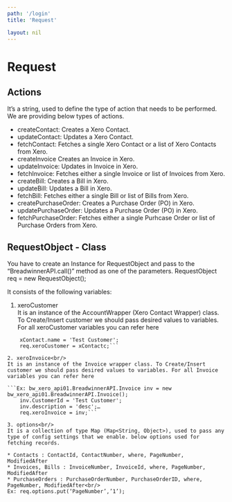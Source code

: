 ```yaml
---
path: '/login'
title: 'Request'

layout: nil
---
```


# Request

## Actions
It’s a string, used to define the type of action that needs to be performed. We are providing below types of actions.

* createContact: Creates a Xero Contact.
* updateContact: Updates a Xero Contact.
* fetchContact: Fetches a single Xero Contact or a list of Xero Contacts from Xero.
* createInvoice Creates an Invoice in Xero.
* updateInvoice: Updates in Invoice in Xero.
* fetchInvoice: Fetches either a single Invoice or list of Invoices from Xero.
* createBill: Creates a Bill in Xero.
* updateBill: Updates a Bill in Xero.
* fetchBill: Fetches either a single Bill or list of Bills from Xero.
* createPurchaseOrder: Creates a Purchase Order (PO) in Xero.
* updatePurchaseOrder: Updates a Purchase Order (PO) in Xero.
* fetchPurchaseOrder: Fetches either a single Purhcase Order or list of Purchase Orders from Xero.

## RequestObject - Class
You have to create an Instance for RequestObject and pass to the “BreadwinnerAPI.call()” method as one of the parameters.
RequestObject req = new RequestObject();

It consists of the following variables:

1. xeroCustomer<br/>
It is an instance of the AccountWrapper (Xero Contact Wrapper) class. To Create/Insert customer we should pass desired values to variables. For all xeroCustomer variables you can refer here

```Ex: bw_xero_api01.BreadwinnerAPI.AccountWrapper xContact = new bw_xero_api01.BreadwinnerAPI.AccountWrapper();
    xContact.name = 'Test Customer'; 
    req.xeroCustomer = xContactc;```

2. xeroInvoice<br/>
It is an instance of the Invoice wrapper class. To Create/Insert customer we should pass desired values to variables. For all Invoice variables you can refer here

```Ex: bw_xero_api01.BreadwinnerAPI.Invoice inv = new bw_xero_api01.BreadwinnerAPI.Invoice();
    inv.CustomerId = 'Test Customer'; 
    inv.description = 'desc';… 
    req.xeroInvoice = inv;```

3. options<br/>
It is a collection of type Map (Map<String, Object>), used to pass any type of config settings that we enable. below options used for fetching records.

* Contacts : ContactId, ContactNumber, where, PageNumber, ModifiedAfter
* Invoices, Bills : InvoiceNumber, InvoiceId, where, PageNumber, ModifiedAfter
* PurchaseOrders : PurchaseOrderNumber, PurchaseOrderID, where, PageNumber, ModifiedAfter<br/>
Ex: req.options.put(‘PageNumber’,’1’);